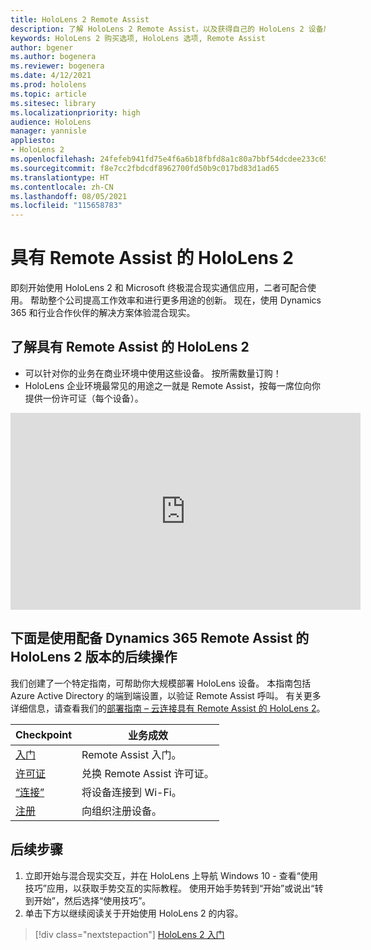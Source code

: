 ```yaml
---
title: HoloLens 2 Remote Assist
description: 了解 HoloLens 2 Remote Assist，以及获得自己的 HoloLens 2 设备后的后续操作。
keywords: HoloLens 2 购买选项, HoloLens 选项, Remote Assist
author: bgener
ms.author: bogenera
ms.reviewer: bogenera
ms.date: 4/12/2021
ms.prod: hololens
ms.topic: article
ms.sitesec: library
ms.localizationpriority: high
audience: HoloLens
manager: yannisle
appliesto:
- HoloLens 2
ms.openlocfilehash: 24fefeb941fd75e4f6a6b18fbfd8a1c80a7bbf54dcdee233c6513338b44f9ab5
ms.sourcegitcommit: f8e7cc2fbdcdf8962700fd50b9c017bd83d1ad65
ms.translationtype: HT
ms.contentlocale: zh-CN
ms.lasthandoff: 08/05/2021
ms.locfileid: "115658783"
---
```

# <a name="hololens-2-with-remote-assist"></a>具有 Remote Assist 的 HoloLens 2

即刻开始使用 HoloLens 2 和 Microsoft 终极混合现实通信应用，二者可配合使用。 帮助整个公司提高工作效率和进行更多用途的创新。 现在，使用 Dynamics 365 和行业合作伙伴的解决方案体验混合现实。

## <a name="learn-about-hololens-2-with-remote-assist"></a>了解具有 Remote Assist 的 HoloLens 2
- 可以针对你的业务在商业环境中使用这些设备。 按所需数量订购！
- HoloLens 企业环境最常见的用途之一就是 Remote Assist，按每一席位向你提供一份许可证（每个设备）。

<iframe width="560" height="315" src="https://www.youtube.com/embed/d3YT8j0yYl0" frameborder="0" allow="accelerometer; autoplay; clipboard-write; encrypted-media; gyroscope; picture-in-picture" allowfullscreen></iframe>

## <a name="heres-what-to-do-next-with-the-hololens-2-with-dynamics-365-remote-assist-edition"></a>下面是使用配备 Dynamics 365 Remote Assist 的 HoloLens 2 版本的后续操作

我们创建了一个特定指南，可帮助你大规模部署 HoloLens 设备。 本指南包括 Azure Active Directory 的端到端设置，以验证 Remote Assist 呼叫。 有关更多详细信息，请查看我们的[部署指南 – 云连接具有 Remote Assist 的 HoloLens 2](hololens2-cloud-connected-overview.md)。

| Checkpoint  | 业务成效                                |
|-------------|----------------------------------------|
| [入门](/dynamics365/mixed-reality/remote-assist/overview-hololens) | Remote Assist 入门。        |
| [许可证](/dynamics365/mixed-reality/remote-assist/deploy-remote-assist#add-and-assign-licenses)     | 兑换 Remote Assist 许可证。      |
| [“连接”](/hololens/hololens-network)     | 将设备连接到 Wi-Fi。       |
| [注册](/hololens/hololens-enroll-mdm)      | 向组织注册设备。 |

## <a name="next-steps"></a>后续步骤

1. 立即开始与混合现实交互，并在 HoloLens 上导航 Windows 10 - 查看“使用技巧”应用，以获取手势交互的实际教程。 使用开始手势转到“开始”或说出“转到开始”，然后选择“使用技巧”。
1. 单击下方以继续阅读关于开始使用 HoloLens 2 的内容。

> [!div class="nextstepaction"]
> [HoloLens 2 入门](hololens2-basic-usage.md)
